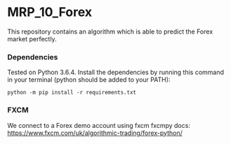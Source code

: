 # MRP_10_Forex
This repository contains an algorithm which is able to predict the Forex market perfectly.

### Dependencies
Tested on Python 3.6.4.
Install the dependencies by running this command in your terminal (python should be added to your PATH):
```
python -m pip install -r requirements.txt
```

### FXCM
We connect to a Forex demo account using fxcm
fxcmpy docs: https://www.fxcm.com/uk/algorithmic-trading/forex-python/